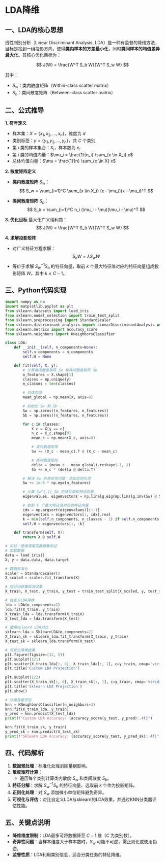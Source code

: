 # LDA降维

## 一、LDA的核心思想
线性判别分析（Linear Discriminant Analysis, LDA）是一种有监督的降维方法，目标是找到一组投影方向，使得**类内样本的方差最小化**，同时**类间样本的均值差异最大化**。其核心优化目标为：

$$
J(W) = \frac{W^T S_b W}{W^T S_w W}
$$

其中：
- $S_w$：类内散度矩阵（Within-class scatter matrix）
- $S_b$：类间散度矩阵（Between-class scatter matrix）



## 二、公式推导

**1. 符号定义**
- 样本集：$X = \{x_1, x_2, ..., x_n\}$，维度为 $d$
- 类别标签：$y = \{y_1, y_2, ..., y_n\}$，共 $C$ 个类别
- 第 $i$ 类的样本集合：$X_i$，样本数为 $n_i$
- 第 $i$ 类的均值向量：$\mu_i = \frac{1}{n_i} \sum_{x \in X_i} x$
- 总体均值向量：$\mu = \frac{1}{n} \sum_{x \in X} x$

**2. 散度矩阵定义**
- **类内散度矩阵** $S_w$：
  $$
  S_w = \sum_{i=1}^C \sum_{x \in X_i} (x - \mu_i)(x - \mu_i)^T
  $$

- **类间散度矩阵** $S_b$：
  $$
  S_b = \sum_{i=1}^C n_i (\mu_i - \mu)(\mu_i - \mu)^T
  $$

**3. 优化目标**
最大化广义瑞利商：
$$
J(W) = \frac{W^T S_b W}{W^T S_w W}
$$

**4. 求解投影矩阵**
- 对广义特征方程求解：
  $$
  S_b W = \lambda S_w W
  $$
- 等价于求解 $S_w^{-1} S_b$ 的特征向量，取前 $k$ 个最大特征值对应的特征向量组成投影矩阵 $W$，其中 $k \leq C-1$。



## 三、Python代码实现

```python
import numpy as np
import matplotlib.pyplot as plt
from sklearn.datasets import load_iris
from sklearn.model_selection import train_test_split
from sklearn.preprocessing import StandardScaler
from sklearn.discriminant_analysis import LinearDiscriminantAnalysis as SklearnLDA
from sklearn.metrics import accuracy_score
from sklearn.neighbors import KNeighborsClassifier

class LDA:
    def __init__(self, n_components=None):
        self.n_components = n_components
        self.W = None

    def fit(self, X, y):
        # 计算类内散度矩阵 Sw 和类间散度矩阵 Sb
        n_features = X.shape[1]
        classes = np.unique(y)
        n_classes = len(classes)

        # 总体均值
        mean_global = np.mean(X, axis=0)

        # 初始化 Sw 和 Sb
        Sw = np.zeros((n_features, n_features))
        Sb = np.zeros((n_features, n_features))

        for c in classes:
            X_c = X[y == c]
            n_c = X_c.shape[0]
            mean_c = np.mean(X_c, axis=0)

            # 类内散度矩阵
            Sw += (X_c - mean_c).T @ (X_c - mean_c)

            # 类间散度矩阵
            delta = (mean_c - mean_global).reshape(-1, 1)
            Sb += n_c * (delta @ delta.T)

        # 解决 Sw 的奇异性问题：添加正则化项
        Sw += 1e-6 * np.eye(n_features)

        # 计算 Sw^{-1} Sb 的特征值和特征向量
        eigenvalues, eigenvectors = np.linalg.eig(np.linalg.inv(Sw) @ Sb)

        # 取前 k 个最大特征值对应的特征向量
        idx = np.argsort(eigenvalues)[::-1]
        eigenvectors = eigenvectors[:, idx].real
        k = min(self.n_components, n_classes - 1) if self.n_components else n_classes - 1
        self.W = eigenvectors[:, :k]

    def transform(self, X):
        return X @ self.W

# 实验：使用鸢尾花数据集验证
# 加载数据
data = load_iris()
X, y = data.data, data.target

# 数据标准化
scaler = StandardScaler()
X_scaled = scaler.fit_transform(X)

# 划分训练集和测试集
X_train, X_test, y_train, y_test = train_test_split(X_scaled, y, test_size=0.2, random_state=42)

# 自定义LDA降维
lda = LDA(n_components=2)
lda.fit(X_train, y_train)
X_train_lda = lda.transform(X_train)
X_test_lda = lda.transform(X_test)

# 使用sklearn LDA对比
sklearn_lda = SklearnLDA(n_components=2)
X_train_sk = sklearn_lda.fit_transform(X_train, y_train)
X_test_sk = sklearn_lda.transform(X_test)

# 可视化降维结果
plt.figure(figsize=(12, 5))
plt.subplot(121)
plt.scatter(X_train_lda[:, 0], X_train_lda[:, 1], c=y_train, cmap='viridis')
plt.title('Custom LDA Projection')

plt.subplot(122)
plt.scatter(X_train_sk[:, 0], X_train_sk[:, 1], c=y_train, cmap='viridis')
plt.title('Sklearn LDA Projection')
plt.show()

# 分类性能评估
knn = KNeighborsClassifier(n_neighbors=3)
knn.fit(X_train_lda, y_train)
y_pred = knn.predict(X_test_lda)
print(f"Custom LDA Accuracy: {accuracy_score(y_test, y_pred):.4f}")

knn.fit(X_train_sk, y_train)
y_pred_sk = knn.predict(X_test_sk)
print(f"Sklearn LDA Accuracy: {accuracy_score(y_test, y_pred_sk):.4f}")
```



## 四、代码解析
1. **数据预处理**：标准化处理消除量纲影响。
2. **散度矩阵计算**：
   - 遍历每个类别计算类内散度 $S_w$ 和类间散度 $S_b$。
3. **特征分解**：求解 $S_w^{-1}S_b$ 的特征向量，选取前 $k$ 个作为投影矩阵。
4. **正则化处理**：对 $S_w$ 添加微小单位矩阵避免奇异。
5. **可视化与评估**：对比自定义LDA与sklearn的LDA效果，并通过KNN分类器评估性能。



## 五、关键点说明
- **降维维度限制**：LDA最多可将数据降至 $C-1$ 维（$C$ 为类别数）。
- **奇异性问题**：当样本维度大于样本数时，$S_w$ 可能不可逆，需正则化或使用伪逆。
- **监督性质**：LDA利用类别信息，适合分类任务的特征降维。